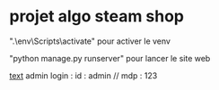 # projet algo steam shop
 
".\env\Scripts\activate" pour activer le venv


"python manage.py runserver" pour lancer le site web

[text](http://127.0.0.1:8000/admin/)
admin login : id : admin // mdp : 123

